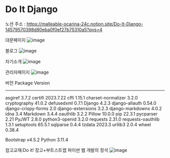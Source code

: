 # Do It Django

노션 주소 : https://malleable-ocarina-24c.notion.site/Do-It-Django-14579570398d80eba0f0ef27b75310a5?pvs=4

대문페이지
![image](https://github.com/user-attachments/assets/f4bc4ac8-8202-4b5a-9acf-fe216ac93c79)

블로그
![image](https://github.com/user-attachments/assets/d681116a-7f27-4c0e-988f-809dbb00e4ce)

자기소개
![image](https://github.com/user-attachments/assets/e63140f2-b4d0-4fd5-961d-0459c5ae881b)

관리자페이지
![image](https://github.com/user-attachments/assets/336a2f04-54dd-47a4-a8ff-8b34a6abb699)

버전
Package             Version
------------------- ---------
asgiref             3.7.2
certifi             2023.7.22
cffi                1.15.1
charset-normalizer  3.2.0
cryptography        41.0.2
defusedxml          0.7.1
Django              4.2.3
django-allauth      0.54.0
django-crispy-forms 2.0
django-extensions   3.2.3
django-markdownx    4.0.2
idna                3.4
Markdown            3.4.4
oauthlib            3.2.2
Pillow              10.0.0
pip                 22.3.1
pycparser           2.21
PyJWT               2.8.0
python3-openid      3.2.0
requests            2.31.0
requests-oauthlib   1.3.1
setuptools          65.5.1
sqlparse            0.4.4
tzdata              2023.3
urllib3             2.0.4
wheel               0.38.4

Bootstrap v4.5.2
Python 3.11.4

참고교재:Do it! 장고+부트스트랩 파이썬 웹 개발의 정석
![image](https://github.com/user-attachments/assets/126e1a88-6f09-459f-b717-7e837e917e74)
